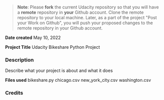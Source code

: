 >**Note**: Please **fork** the current Udacity repository so that you will have a **remote** repository in **your** Github account. Clone the remote repository to your local machine. Later, as a part of the project "Post your Work on Github", you will push your proposed changes to the remote repository in your Github account.

**Date created**
May 10, 2022

**Project Title**
Udacity Bikeshare Python Project

### Description
Describe what your project is about and what it does

**Files used**
bikeshare.py
chicago.csv
new_york_city.csv
washington.csv

### Credits
[1]: https://udacity.github.io/git-styleguide/ "Udacity Git Commit Style Guide"
[2]: https://wordpress.com/support/markdown-quick-reference/ "Markdown Quick Reference"
[3]: https://stackoverflow.com/questions/10565217/do-you-push-every-single-commit/ "Opinions on Commit Frequency"
